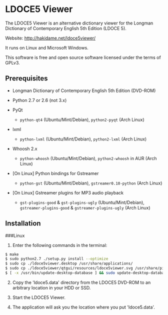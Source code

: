 LDOCE5 Viewer
=============

The LDOCE5 Viewer is an alternative dictionary viewer for the Longman Dictionary of Contemporary English 5th Edition (LDOCE 5).

Website: http://hakidame.net/ldoce5viewer/

It runs on Linux and Microsoft Windows.

This software is free and open source software licensed under the terms of GPLv3.


Prerequisites
-------------

* Longman Dictionary of Contemporary English 5th Edition (DVD-ROM)

* Python 2.7 or 2.6 (not 3.x)

* PyQt

    - `python-qt4` (Ubuntu/Mint/Debian), `python2-pyqt` (Arch Linux)

* lxml

    - `python-lxml` (Ubuntu/Mint/Debian), `python2-lxml` (Arch Linux)

* Whoosh 2.x

    - `python-whoosh` (Ubuntu/Mint/Debian), `python2-whoosh` in AUR (Arch Linux)

* [On Linux] Python bindings for Gstreamer

    - `python-gst` (Ubuntu/Mint/Debian), `gstreamer0.10-python` (Arch Linux)

* [On Linux] Gstreamer plugins for MP3 audio playback

    - `gst-plugins-good` & `gst-plugins-ugly` (Ubuntu/Mint/Debian), `gstreamer-plugins-good` & `gstreamer-plugins-ugly` (Arch Linux)


Installation
------------

###Linux

1. Enter the following commands in the terminal:

```bash
$ make
$ sudo python2.7 ./setup.py install --optimize
$ sudo cp ./ldoce5viewer.desktop /usr/share/applications/
$ sudo cp ./ldoce5viewer/qtgui/resources/ldoce5viewer.svg /usr/share/pixmaps/
$ [ -x /usr/bin/update-desktop-database ] && sudo update-desktop-database -q
```

2. Copy the 'ldoce5.data' directory from the LDOCE5 DVD-ROM to an arbitrary location in your HDD or SSD.

3. Start the LDOCE5 Viewer.

4. The application will ask you the location where you put 'ldoce5.data'.

